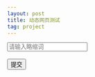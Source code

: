 ```yaml
---
layout: post
title: 动态网页测试
tag: project
---
```

<html>  
    <head>  
        <meta charset="UTF-8">  
        <title>DSP searches the possibility</title> 
    </head>
    <body>
        <div id="submit_div"></div>  
        <input type="text" value="" placeholder="请输入略缩词" id="input_value">
        <br/>
        <br/>
        <button type="button" id="submit_button">提交</button>
        <br/>
        <div id="showans"></div>
    </body>
    <script type="text/javascript">  
        var abbr=document.getElementById("input_value");
        submit_button.onclick=function(){
            // alert(abbr.value);
            document.getElementById("showans").innerHTML="<h1>全称是 "+abbr.value+" </h1>";
        }
    </script>  
</html>